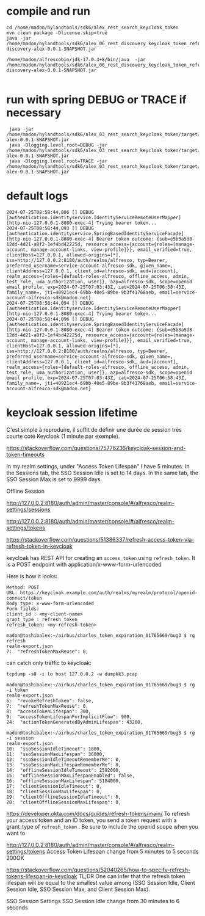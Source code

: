# compile and run

```
cd /home/madon/hylandtools/sdk6/alex_rest_search_keycloak_token
mvn clean package -Dlicense.skip=true 
java -jar /home/madon/hylandtools/sdk6/alex_06_rest_discovery_keycloak_token_refresh_admin/target/sdk-discovery-alex-0.0.1-SNAPSHOT.jar

/home/madon/alfrescobin/jdk-17.0.4+8/bin/java  -jar /home/madon/hylandtools/sdk6/alex_06_rest_discovery_keycloak_token_refresh_admin/target/sdk-discovery-alex-0.0.1-SNAPSHOT.jar


```


# run with spring DEBUG or TRACE if necessary

```
 java -jar /home/madon/hylandtools/sdk6/alex_03_rest_search_keycloak_token/target/sdk-alex-0.0.1-SNAPSHOT.jar
 java -Dlogging.level.root=DEBUG -jar /home/madon/hylandtools/sdk6/alex_03_rest_search_keycloak_token/target/sdk-alex-0.0.1-SNAPSHOT.jar
 java -Dlogging.level.root=TRACE -jar /home/madon/hylandtools/sdk6/alex_03_rest_search_keycloak_token/target/sdk-alex-0.0.1-SNAPSHOT.jar
```


# default logs

```
2024-07-25T08:58:44,086 [] DEBUG [authentication.identityservice.IdentityServiceRemoteUserMapper] [http-nio-127.0.0.1-8080-exec-4] Trying bearer token...
2024-07-25T08:58:44,093 [] DEBUG [authentication.identityservice.SpringBasedIdentityServiceFacade] [http-nio-127.0.0.1-8080-exec-4] Bearer token outcome: {sub=e5b3a5d8-12dd-4d21-a8f2-1ef4bd42225d, resource_access={account={roles=[manage-account, manage-account-links, view-profile]}}, email_verified=true, clientHost=127.0.0.1, allowed-origins=[*], iss=http://127.0.0.2:8180/auth/realms/alfresco, typ=Bearer, preferred_username=service-account-alfresco-sdk, given_name=, clientAddress=127.0.0.1, client_id=alfresco-sdk, aud=[account], realm_access={roles=[default-roles-alfresco, offline_access, admin, test_role, uma_authorization, user]}, azp=alfresco-sdk, scope=openid email profile, exp=2024-07-25T07:03:43Z, iat=2024-07-25T06:58:43Z, family_name=, jti=40921ec4-69bb-40e5-89be-9b3f41768aeb, email=service-account-alfresco-sdk@madon.net}
2024-07-25T08:58:44,094 [] DEBUG [authentication.identityservice.IdentityServiceRemoteUserMapper] [http-nio-127.0.0.1-8080-exec-4] Trying bearer token...
2024-07-25T08:58:44,096 [] DEBUG [authentication.identityservice.SpringBasedIdentityServiceFacade] [http-nio-127.0.0.1-8080-exec-4] Bearer token outcome: {sub=e5b3a5d8-12dd-4d21-a8f2-1ef4bd42225d, resource_access={account={roles=[manage-account, manage-account-links, view-profile]}}, email_verified=true, clientHost=127.0.0.1, allowed-origins=[*], iss=http://127.0.0.2:8180/auth/realms/alfresco, typ=Bearer, preferred_username=service-account-alfresco-sdk, given_name=, clientAddress=127.0.0.1, client_id=alfresco-sdk, aud=[account], realm_access={roles=[default-roles-alfresco, offline_access, admin, test_role, uma_authorization, user]}, azp=alfresco-sdk, scope=openid email profile, exp=2024-07-25T07:03:43Z, iat=2024-07-25T06:58:43Z, family_name=, jti=40921ec4-69bb-40e5-89be-9b3f41768aeb, email=service-account-alfresco-sdk@madon.net}
```

# keycloak session lifetime

C'est simple à reproduire, il suffit de définir une durée de session très courte coté Keycloak (1 minute par exemple).


https://stackoverflow.com/questions/75776236/keycloak-session-and-token-timeouts

In my realm settings, under "Access Token Lifespan" I have 5 minutes. In the Sessions tab, the SSO Session Idle is set to 14 days. In the same tab, the SSO Session Max is set to 9999 days.


Offline Session 

http://127.0.0.2:8180/auth/admin/master/console/#/alfresco/realm-settings/sessions

http://127.0.0.2:8180/auth/admin/master/console/#/alfresco/realm-settings/tokens





https://stackoverflow.com/questions/51386337/refresh-access-token-via-refresh-token-in-keycloak

keycloak has REST API for creating an `access_token` using `refresh_token`. It is a POST endpoint with application/x-www-form-urlencoded

Here is how it looks:

```
Method: POST
URL: https://keycloak.example.com/auth/realms/myrealm/protocol/openid-connect/token
Body type: x-www-form-urlencoded
Form fields:    
client_id : <my-client-name>
grant_type : refresh_token
refresh_token: <my-refresh-token>
```


```
madon@toshibalex:~/airbus/charles_token_expiration_01765669/bug3 $ rg refresh
realm-export.json
7:  "refreshTokenMaxReuse": 0,
```

can catch only traffic to keycloak:



```
tcpdump -s0 -i lo host 127.0.0.2 -w dumpkk3.pcap
```



```
madon@toshibalex:~/airbus/charles_token_expiration_01765669/bug3 $ rg -i token
realm-export.json
6:  "revokeRefreshToken": false,
7:  "refreshTokenMaxReuse": 0,
8:  "accessTokenLifespan": 300,
9:  "accessTokenLifespanForImplicitFlow": 900,
24:  "actionTokenGeneratedByAdminLifespan": 43200,
```


```
madon@toshibalex:~/airbus/charles_token_expiration_01765669/bug3 $ rg -i session
realm-export.json
10:  "ssoSessionIdleTimeout": 1800,
11:  "ssoSessionMaxLifespan": 36000,
12:  "ssoSessionIdleTimeoutRememberMe": 0,
13:  "ssoSessionMaxLifespanRememberMe": 0,
14:  "offlineSessionIdleTimeout": 2592000,
15:  "offlineSessionMaxLifespanEnabled": false,
16:  "offlineSessionMaxLifespan": 5184000,
17:  "clientSessionIdleTimeout": 0,
18:  "clientSessionMaxLifespan": 0,
19:  "clientOfflineSessionIdleTimeout": 0,
20:  "clientOfflineSessionMaxLifespan": 0,
```



https://developer.okta.com/docs/guides/refresh-tokens/main/
To refresh your access token and an ID token, you send a token request with a grant_type of `refresh_token` . Be sure to include the openid scope when you want to


http://127.0.0.2:8180/auth/admin/master/console/#/alfresco/realm-settings/tokens
Access Token Lifespan
change from 5 minutes
to 5 seconds
200OK

https://stackoverflow.com/questions/52040265/how-to-specify-refresh-tokens-lifespan-in-keycloak
TL;DR One can infer that the refresh token lifespan will be equal to the smallest value among (SSO Session Idle, Client Session Idle, SSO Session Max, and Client Session Max).

SSO Session Settings
SSO Session Idle
change from 30 minutes to 6 seconds

